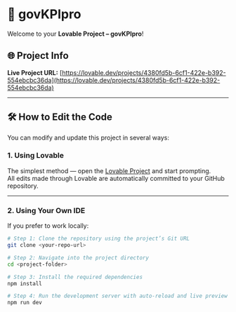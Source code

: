 # 🚀 govKPIpro  

Welcome to your **Lovable Project – govKPIpro**!  

## 🌐 Project Info  
**Live Project URL:** [https://lovable.dev/projects/4380fd5b-6cf1-422e-b392-554ebcbc36da](https://lovable.dev/projects/4380fd5b-6cf1-422e-b392-554ebcbc36da)

---

## 🛠️ How to Edit the Code  

You can modify and update this project in several ways:  

### **1. Using Lovable**  
The simplest method — open the [Lovable Project](https://lovable.dev/projects/4380fd5b-6cf1-422e-b392-554ebcbc36da) and start prompting.  
All edits made through Lovable are automatically committed to your GitHub repository.  

---

### **2. Using Your Own IDE**  
If you prefer to work locally:  

```bash
# Step 1: Clone the repository using the project’s Git URL
git clone <your-repo-url>

# Step 2: Navigate into the project directory
cd <project-folder>

# Step 3: Install the required dependencies
npm install

# Step 4: Run the development server with auto-reload and live preview
npm run dev
